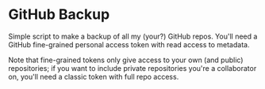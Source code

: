 # GitHub Backup

Simple script to make a backup of all my (your?) GitHub repos. You'll need a
GitHub fine-grained personal access token with read access to metadata.

Note that fine-grained tokens only give access to your own (and public)
repositories; if you want to include private repositories you're a collaborator
on, you'll need a classic token with full repo access.
